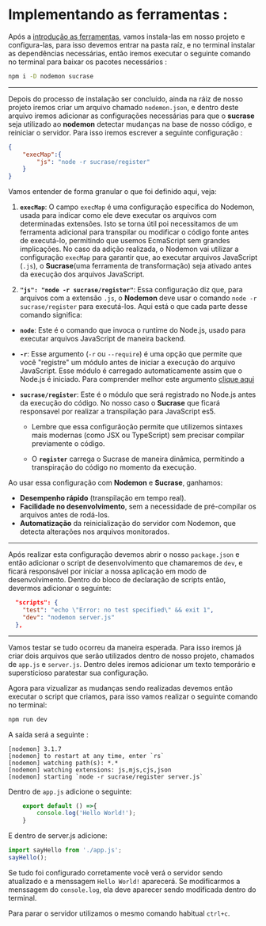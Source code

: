 # Implementando as ferramentas :

Após a [introdução as ferramentas](./Readme.md), vamos instala-las em nosso projeto e configura-las, para isso devemos entrar na pasta raíz, e no terminal instalar as dependências necessárias, então iremos executar o seguinte comando no terminal para baixar os pacotes necessários :

```bash
npm i -D nodemon sucrase
```

---

Depois do processo de instalação ser concluído, ainda na ráiz de nosso projeto iremos criar um arquivo chamado `nodemon.json`, e dentro deste arquivo iremos adicionar as configurações necessárias para que o **sucrase** seja utilizado ao **nodemon** detectar mudanças na base de nosso código, e reiniciar o servidor. Para isso iremos escrever a seguinte configuração :

```json
{
    "execMap":{
        "js": "node -r sucrase/register"
    }
}
```

Vamos entender de forma granular o que foi definido aqui, veja:

1. **`execMap`**:
O campo `execMap` é uma configuração específica do Nodemon, usada para indicar como ele deve executar os arquivos com determinadas extensões. Isto se torna útil poi necessitamos de um ferramenta adicional para transpilar ou modificar o código fonte antes de executá-lo, permitindo que usemos EcmaScript sem grandes implicações. No caso da adição realizada, o Nodemon vai utilizar a configuração `execMap` para garantir que, ao executar arquivos JavaScript (`.js`), o **Sucrase**(uma ferramenta de transformação) seja ativado antes da execução dos arquivos JavaScript.

2. **`"js": "node -r sucrase/register"`**:
Essa configuração diz que, para arquivos com a extensão `.js`, o **Nodemon** deve usar o comando `node -r sucrase/register` para executá-los. Aqui está o que cada parte desse comando significa:

- **`node`**: Este é o comando que invoca o runtime do Node.js, usado para executar arquivos JavaScript de maneira backend.

- **`-r`**: Esse argumento (`-r` ou `--require`) é uma opção que permite que você "registre" um módulo antes de iniciar a execução do arquivo JavaScript. Esse módulo é carregado automaticamente assim que o Node.js é iniciado. Para comprender melhor este argumento [clique aqui](aboutRegistreInNode.md)

- **`sucrase/register`**: Este é o módulo que será registrado no Node.js antes da execução do código. No nosso caso o **Sucrase** que ficará responsavel por realizar a transpilação para JavaScript es5.

    - Lembre que essa configurãoção permite que utilizemos sintaxes mais modernas (como JSX ou TypeScript) sem precisar compilar previamente o código.

    - O **`register`** carrega o Sucrase de maneira dinâmica, permitindo a transpiração do código no momento da execução.


Ao usar essa configuração com **Nodemon** e **Sucrase**, ganhamos:
- **Desempenho rápido** (transpilação em tempo real).
- **Facilidade no desenvolvimento**, sem a necessidade de pré-compilar os arquivos antes de rodá-los.
- **Automatização** da reinicialização do servidor com Nodemon, que detecta alterações nos arquivos monitorados.

---

Após realizar esta configuração devemos abrir o nosso `package.json` e então adicionar o script  de desenvolvimento que chamaremos de `dev`, e ficará responsável por iniciar a nossa aplicação em modo de desenvolvimento. Dentro do bloco de declaração de scripts então, devermos adicionar o seguinte:

```json
  "scripts": {
    "test": "echo \"Error: no test specified\" && exit 1",
    "dev": "nodemon server.js"
  },
```

---

Vamos testar se tudo ocorreu da maneira esperada. Para isso iremos já criar dois arquivos que serão utilizados dentro de nosso projeto, chamados de `app.js` e `server.js`. Dentro deles iremos adicionar um texto temporário e supersticioso paratestar sua configuração.

Agora para vizualizar as mudanças sendo realizadas devemos então executar o script que criamos, para isso vamos realizar o seguinte comando no terminal:

```bash
npm run dev
```

A saída será a seguinte :
```
[nodemon] 3.1.7
[nodemon] to restart at any time, enter `rs`
[nodemon] watching path(s): *.*
[nodemon] watching extensions: js,mjs,cjs,json
[nodemon] starting `node -r sucrase/register server.js`

```

Dentro de `app.js` adicione o seguinte:

```javascript
    export default () =>{
        console.log('Hello World!');
    }
```

E dentro de server.js adicione:

```javascript
import sayHello from './app.js';
sayHello();
```

Se tudo foi configurado corretamente você verá o servidor sendo atualizado e a menssagem `Hello World!` aparecerá. Se modificarmos a menssagem do `console.log`, ela deve aparecer sendo modificada dentro do terminal.

Para parar o servidor utilizamos o mesmo comando habitual `ctrl+c`.

